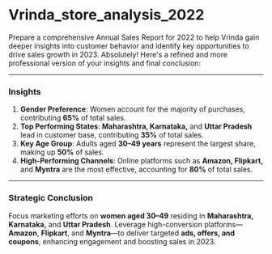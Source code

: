 # Vrinda_store_analysis_2022
Prepare a comprehensive Annual Sales Report for 2022 to help Vrinda gain deeper insights into customer behavior and identify key opportunities to drive sales growth in 2023. 
Absolutely! Here's a refined and more professional version of your insights and final conclusion:

---

### **Insights**

1. **Gender Preference**: Women account for the majority of purchases, contributing **65%** of total sales.  
2. **Top Performing States**: **Maharashtra, Karnataka,** and **Uttar Pradesh** lead in customer base, contributing **35%** of total sales.  
3. **Key Age Group**: Adults aged **30–49 years** represent the largest share, making up **50%** of sales.  
4. **High-Performing Channels**: Online platforms such as **Amazon, Flipkart,** and **Myntra** are the most effective, accounting for **80%** of total sales.

---

### **Strategic Conclusion**

Focus marketing efforts on **women aged 30–49** residing in **Maharashtra, Karnataka,** and **Uttar Pradesh**. Leverage high-conversion platforms— **Amazon**, **Flipkart**, and **Myntra**—to deliver targeted **ads, offers, and coupons**, enhancing engagement and boosting sales in 2023.


